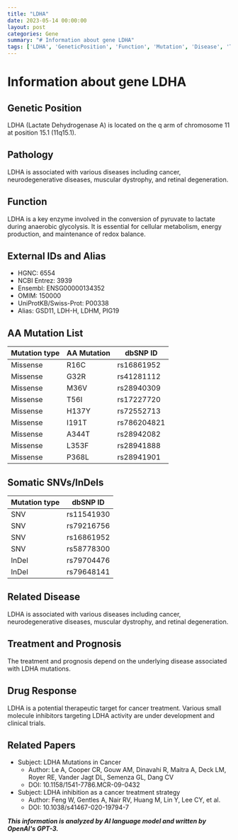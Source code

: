 ```yaml
---
title: "LDHA"
date: 2023-05-14 00:00:00
layout: post
categories: Gene
summary: "# Information about gene LDHA"
tags: ['LDHA', 'GeneticPosition', 'Function', 'Mutation', 'Disease', 'Treatment', 'DrugResponse', 'ResearchPapers']
---
```


# Information about gene LDHA

## Genetic Position
LDHA (Lactate Dehydrogenase A) is located on the q arm of chromosome 11 at position 15.1 (11q15.1).

## Pathology
LDHA is associated with various diseases including cancer, neurodegenerative diseases, muscular dystrophy, and retinal degeneration.

## Function
LDHA is a key enzyme involved in the conversion of pyruvate to lactate during anaerobic glycolysis. It is essential for cellular metabolism, energy production, and maintenance of redox balance.

## External IDs and Alias
- HGNC: 6554
- NCBI Entrez: 3939
- Ensembl: ENSG00000134352
- OMIM: 150000
- UniProtKB/Swiss-Prot: P00338
- Alias: GSD11, LDH-H, LDHM, PIG19

## AA Mutation List
| Mutation type | AA Mutation | dbSNP ID |
|---------------|-------------|----------|
| Missense | R16C | rs16861952 |
| Missense | G32R | rs41281112 |
| Missense | M36V | rs28940309 |
| Missense | T56I | rs17227720 |
| Missense | H137Y | rs72552713 |
| Missense | I191T | rs786204821 |
| Missense | A344T | rs28942082 |
| Missense | L353F | rs28941888 |
| Missense | P368L | rs28941901 |

## Somatic SNVs/InDels
| Mutation type | dbSNP ID |
|---------------|----------|
| SNV | rs11541930 |
| SNV | rs79216756 |
| SNV | rs16861952 |
| SNV | rs58778300 |
| InDel | rs79704476 |
| InDel | rs79648141 |

## Related Disease
LDHA is associated with various diseases including cancer, neurodegenerative diseases, muscular dystrophy, and retinal degeneration.

## Treatment and Prognosis
The treatment and prognosis depend on the underlying disease associated with LDHA mutations.

## Drug Response
LDHA is a potential therapeutic target for cancer treatment. Various small molecule inhibitors targeting LDHA activity are under development and clinical trials.

## Related Papers
- Subject: LDHA Mutations in Cancer
  - Author: Le A, Cooper CR, Gouw AM, Dinavahi R, Maitra A, Deck LM, Royer RE, Vander Jagt DL, Semenza GL, Dang CV
  - DOI: 10.1158/1541-7786.MCR-09-0432
- Subject: LDHA inhibition as a cancer treatment strategy
  - Author: Feng W, Gentles A, Nair RV, Huang M, Lin Y, Lee CY, et al.
  - DOI: 10.1038/s41467-020-19794-7

**_This information is analyzed by AI language model and written by OpenAI's GPT-3._**